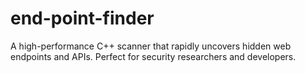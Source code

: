# end-point-finder
A high-performance C++ scanner that rapidly uncovers hidden web endpoints and APIs. Perfect for security researchers and developers.
